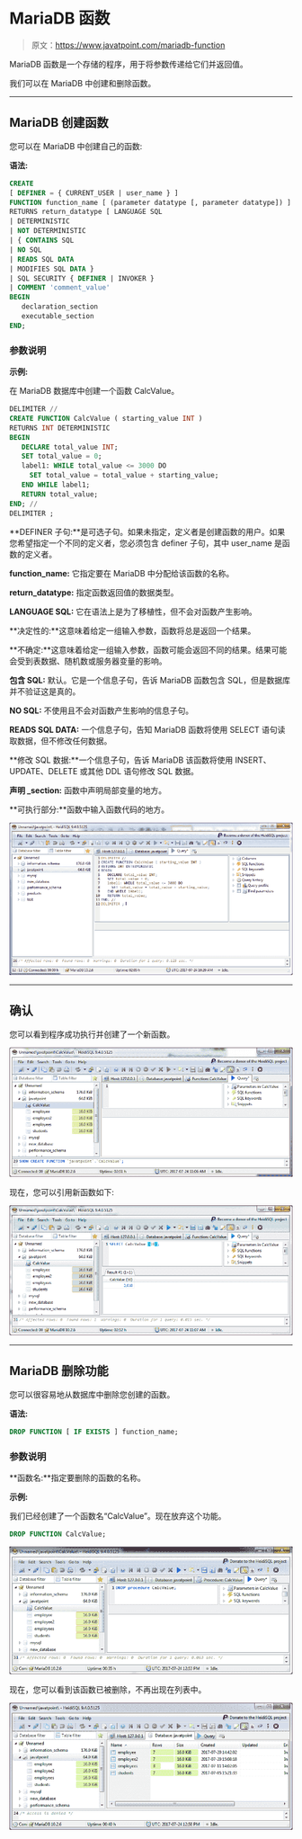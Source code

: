 # MariaDB 函数

> 原文：<https://www.javatpoint.com/mariadb-function>

MariaDB 函数是一个存储的程序，用于将参数传递给它们并返回值。

我们可以在 MariaDB 中创建和删除函数。

* * *

## MariaDB 创建函数

您可以在 MariaDB 中创建自己的函数:

**语法:**

```sql
CREATE 
[ DEFINER = { CURRENT_USER | user_name } ] 
FUNCTION function_name [ (parameter datatype [, parameter datatype]) ]
RETURNS return_datatype [ LANGUAGE SQL
| DETERMINISTIC
| NOT DETERMINISTIC
| { CONTAINS SQL 
| NO SQL
| READS SQL DATA
| MODIFIES SQL DATA }
| SQL SECURITY { DEFINER | INVOKER }
| COMMENT 'comment_value'
BEGIN
   declaration_section
   executable_section
END; 

```

### 参数说明

**示例:**

在 MariaDB 数据库中创建一个函数 CalcValue。

```sql
DELIMITER //
CREATE FUNCTION CalcValue ( starting_value INT )
RETURNS INT DETERMINISTIC
BEGIN
   DECLARE total_value INT;
   SET total_value = 0;
   label1: WHILE total_value <= 3000 DO
     SET total_value = total_value + starting_value;
   END WHILE label1;
   RETURN total_value;
END; //
DELIMITER ; 

```

**DEFINER 子句:**是可选子句。如果未指定，定义者是创建函数的用户。如果您希望指定一个不同的定义者，您必须包含 definer 子句，其中 user_name 是函数的定义者。

**function_name:** 它指定要在 MariaDB 中分配给该函数的名称。

**return_datatype:** 指定函数返回值的数据类型。

**LANGUAGE SQL:** 它在语法上是为了移植性，但不会对函数产生影响。

**决定性的:**这意味着给定一组输入参数，函数将总是返回一个结果。

**不确定:**这意味着给定一组输入参数，函数可能会返回不同的结果。结果可能会受到表数据、随机数或服务器变量的影响。

**包含 SQL:** 默认。它是一个信息子句，告诉 MariaDB 函数包含 SQL，但是数据库并不验证这是真的。

**NO SQL:** 不使用且不会对函数产生影响的信息子句。

**READS SQL DATA:** 一个信息子句，告知 MariaDB 函数将使用 SELECT 语句读取数据，但不修改任何数据。

**修改 SQL 数据:**一个信息子句，告诉 MariaDB 该函数将使用 INSERT、UPDATE、DELETE 或其他 DDL 语句修改 SQL 数据。

**声明 _section:** 函数中声明局部变量的地方。

**可执行部分:**函数中输入函数代码的地方。

![MariaDB Functions 1](img/b31ae10427c37bc51b6a434997eec5ca.png)

* * *

## 确认

您可以看到程序成功执行并创建了一个新函数。

![MariaDB Functions 2](img/420854733a0eaa73e8d9eff32f6dbd2d.png)

现在，您可以引用新函数如下:

![MariaDB Functions 3](img/ad137ca5df51354b1544c141d994e569.png)

* * *

## MariaDB 删除功能

您可以很容易地从数据库中删除您创建的函数。

**语法:**

```sql
DROP FUNCTION [ IF EXISTS ] function_name; 

```

### 参数说明

**函数名:**指定要删除的函数的名称。

**示例:**

我们已经创建了一个函数名“CalcValue”。现在放弃这个功能。

```sql
DROP FUNCTION CalcValue; 

```

![MariaDB Functions 4](img/32a9acee2efcaf8f6dff7fe31eb62919.png)

现在，您可以看到该函数已被删除，不再出现在列表中。

![MariaDB Functions 5](img/35808adfa1f67c0497e92ad8a66042ab.png)